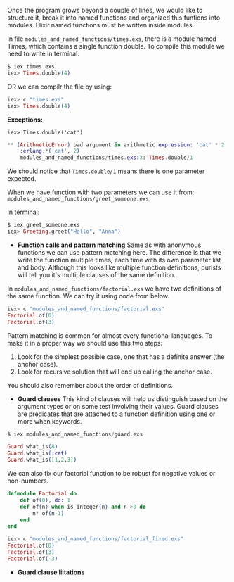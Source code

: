 Once the program grows beyond a couple of lines, we would like to structure it, break it into named functions and organized this funtions into modules. Elixir named functions must be written inside modules.

In file `modules_and_named_functions/times.exs`, there is a module named Times, which contains a single function double.
To compile this module we need to write in terminal:

```elixir
$ iex times.exs
iex> Times.double(4)
```

OR we can compilr the file by using:

```elixir
iex> c "times.exs"
iex> Times.double(4)
```

**Exceptions:**

`iex> Times.double('cat')`
```elixir
** (ArithmeticError) bad argument in arithmetic expression: 'cat' * 2
    :erlang.*('cat', 2)
    modules_and_named_functions/times.exs:3: Times.double/1
```
We should notice that `Times.double/1` means there is one parameter expected.

When we have function with two parameters we can use it from: `modules_and_named_functions/greet_someone.exs`

In terminal: 
```elixir
$ iex greet_someone.exs
iex> Greeting.greet("Hello", "Anna")
```
- **Function calls and pattern matching**
Same as with anonymous functions we can use pattern matching here. The difference is that we write the function multiple times, each time with its own parameter list and body. Although this looks like multiple function definitions, purists will tell you it's multiple clauses of the same definition.

In `modules_and_named_functions/factorial.exs` we have two definitions of the same function. 
We can try it using code from below.

```elixir
iex> c "modules_and_named_functions/factorial.exs"
Factorial.of(0)
Factorial.of(3)
```
Pattern matching is common for almost every functional languages. To make it in a proper way we should use this two steps:
1. Look for the simplest possible case, one that has a definite answer (the anchor case).
2. Look for recursive solution that will end up calling the anchor case.

You should also remember about the order of definitions.

- **Guard clauses**
This kind of clauses will help us distinguish based on the argument types or on some test involving their values. Guard clauses are predicates that are attached to a function definition using one or more when keywords.

```elixir
$ iex modules_and_named_functions/guard.exs

Guard.what_is(8)
Guard.what_is(:cat)
Guard.what_is([1,2,3])
```

We can also fix our factorial function to be robust for negative values or non-numbers. 

```elixir
defmodule Factorial do
    def of(0), do: 1
    def of(n) when is_integer(n) and n >0 do 
        n* of(n-1)
    end
end
```

```elixir
iex> c "modules_and_named_functions/factorial_fixed.exs"
Factorial.of(0)
Factorial.of(3)
Factorial.of(-3)
```

- **Guard clause liitations**
